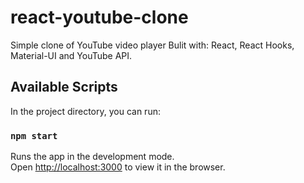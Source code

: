 # react-youtube-clone

Simple clone of YouTube video player Bulit with: React, React Hooks, Material-UI and YouTube API.

## Available Scripts

In the project directory, you can run:

### `npm start`

Runs the app in the development mode.<br>
Open [http://localhost:3000](http://localhost:3000) to view it in the browser.
